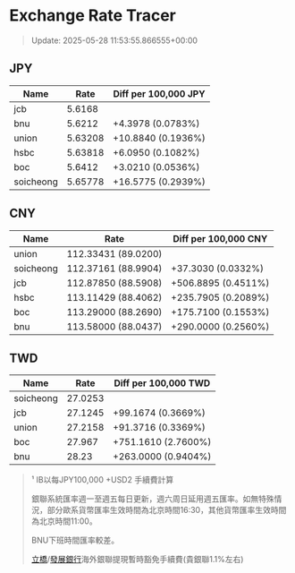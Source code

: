 # Exchange Rate Tracer

> Update: 2025-05-28 11:53:55.866555+00:00

## JPY

| Name      |    Rate | Diff per 100,000 JPY   |
|-----------|---------|------------------------|
| jcb       | 5.6168  |                        |
| bnu       | 5.6212  | +4.3978 (0.0783%)      |
| union     | 5.63208 | +10.8840 (0.1936%)     |
| hsbc      | 5.63818 | +6.0950 (0.1082%)      |
| boc       | 5.6412  | +3.0210 (0.0536%)      |
| soicheong | 5.65778 | +16.5775 (0.2939%)     |

## CNY

| Name      | Rate                | Diff per 100,000 CNY   |
|-----------|---------------------|------------------------|
| union     | 112.33431	(89.0200) |                        |
| soicheong | 112.37161	(88.9904) | +37.3030 (0.0332%)     |
| jcb       | 112.87850	(88.5908) | +506.8895 (0.4511%)    |
| hsbc      | 113.11429	(88.4062) | +235.7905 (0.2089%)    |
| boc       | 113.29000	(88.2690) | +175.7100 (0.1553%)    |
| bnu       | 113.58000	(88.0437) | +290.0000 (0.2560%)    |

## TWD

| Name      |    Rate | Diff per 100,000 TWD   |
|-----------|---------|------------------------|
| soicheong | 27.0253 |                        |
| jcb       | 27.1245 | +99.1674 (0.3669%)     |
| union     | 27.2158 | +91.3716 (0.3369%)     |
| boc       | 27.967  | +751.1610 (2.7600%)    |
| bnu       | 28.23   | +263.0000 (0.9404%)    |


> ¹ IB以每JPY100,000 +USD2 手續費計算
>
> 銀聯系統匯率週一至週五每日更新，週六周日延用週五匯率。如無特殊情況，部分歐系貨幣匯率生效時間為北京時間16:30，其他貨幣匯率生效時間為北京時間11:00。
>
> BNU下班時間匯率較差。
>
> [立橋](https://www.wlbank.com.mo/uploads/ueditor/file/20181211/1544536513900230.pdf)/[發展銀行](https://www.mdb.com.mo/Service_Charges_20230728.pdf)海外銀聯提現暫時豁免手續費(貴銀聯1.1%左右)

